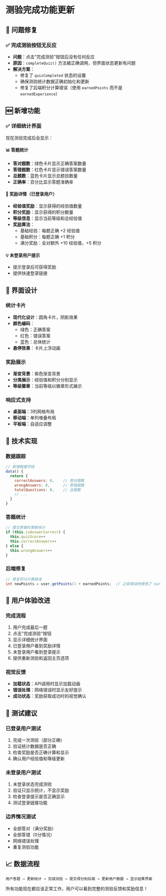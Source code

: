 # 测验完成功能更新

## 🎯 问题修复

### ✅ 完成测验按钮无反应
- **问题**：点击"完成测验"按钮后没有任何反应
- **原因**：`completeQuiz()` 方法被正确调用，但界面状态更新有问题
- **解决方案**：
  - 修复了 `quizCompleted` 状态的设置
  - 确保测验统计数据正确初始化和更新
  - 修复了后端积分计算错误（使用 `earnedPoints` 而不是 `earnedExperience`）

## 🆕 新增功能

### ✅ 详细统计界面
现在测验完成后会显示：

#### 📊 答题统计
- **答对题数**：绿色卡片显示正确答案数量
- **答错题数**：红色卡片显示错误答案数量  
- **总题数**：蓝色卡片显示总题目数量
- **正确率**：百分比显示答题准确率

#### 🎁 奖励详情（已登录用户）
- **经验值奖励**：显示获得的经验值数量
- **积分奖励**：显示获得的积分数量
- **等级信息**：显示当前等级和总经验值
- **奖励算法**：
  - 基础经验：每题正确 +2 经验值
  - 基础积分：每题正确 +1 积分
  - 满分奖励：全对额外 +10 经验值，+5 积分

#### 💡 未登录用户提示
- 提示登录后可获得奖励
- 提供快速登录链接

## 🎨 界面设计

### 统计卡片
- **现代化设计**：圆角卡片，阴影效果
- **颜色编码**：
  - 绿色：正确答案
  - 红色：错误答案  
  - 蓝色：总体统计
- **悬停效果**：卡片上浮动画

### 奖励展示
- **渐变背景**：紫色渐变背景
- **分类展示**：经验值和积分分别显示
- **等级徽章**：当前等级以徽章形式展示

### 响应式支持
- **桌面端**：3列网格布局
- **移动端**：单列堆叠布局
- **平板端**：自适应调整

## 🔧 技术实现

### 数据跟踪
```javascript
// 新增数据字段
data() {
  return {
    correctAnswers: 0,    // 答对题数
    wrongAnswers: 0,      // 答错题数
    totalQuestions: 0,    // 总题数
    // ...
  }
}
```

### 答题统计
```javascript
// 提交答案时更新统计
if (this.isAnswerCorrect) {
  this.quizScore++
  this.correctAnswers++
} else {
  this.wrongAnswers++
}
```

### 后端修复
```java
// 修复积分计算错误
int newPoints = user.getPoints() + earnedPoints;  // 之前错误地使用了 earnedExperience
```

## 📱 用户体验改进

### 完成流程
1. 用户完成最后一题
2. 点击"完成测验"按钮
3. 显示详细统计界面
4. 已登录用户看到奖励详情
5. 未登录用户看到登录提示
6. 提供重新测验和返回主页选项

### 视觉反馈
- **加载状态**：API调用时显示加载动画
- **错误处理**：网络错误时显示友好提示
- **成功状态**：奖励获取成功时的视觉确认

## 🚀 测试建议

### 已登录用户测试
1. 完成一次测验（部分正确）
2. 验证统计数据是否正确
3. 检查奖励是否正确计算和显示
4. 确认用户经验值和等级更新

### 未登录用户测试  
1. 未登录状态完成测验
2. 验证只显示统计，不显示奖励
3. 检查登录提示是否正确显示
4. 测试登录链接功能

### 边界情况测试
- 全部答对（满分奖励）
- 全部答错（0分情况）
- 网络错误处理
- 重复测验功能

## 📈 数据流程

```
用户答题 → 更新统计 → 完成测验 → 提交得分到后端 → 更新用户数据 → 显示结果界面
```

所有功能现在都应该正常工作，用户可以看到完整的测验反馈和奖励信息！
